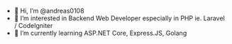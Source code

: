 - 👋 Hi, I’m @andreas0108
- 👀 I’m interested in Backend Web Developer especially in PHP ie. Laravel / CodeIgniter
- 🌱 I’m currently learning ASP.NET Core, Express.JS, Golang

<!---
andreas0108/andreas0108 is a ✨ special ✨ repository because its `README.md` (this file) appears on your GitHub profile.
You can click the Preview link to take a look at your changes.
--->
